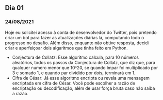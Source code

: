 ## Dia 01
### 24/08/2021

Hoje eu solicitei acesso à conta de desenvolvedor do Twitter, pois pretendo criar um bot para fazer as atualizações diárias lá, computando todo o progresso no desafio. 
Além disso, enquanto não obtive resposta, decidi criar e aperfeiçoar dois algaritmos que tinha feito em Python. 
* Conjectura de Collatz: Esse algoritmo calcula, para 10 números aleatórios, todos os passos da Conjectura de Collatz, que diz que, para qualquer numero menor que 10^20, se quando ímpar foi multiplicado por 3 e somado 1, e quando par dividido por dois, terminará em 1.
* Cifra de César: Já esse algoritmo encripta ou revela uma mensagem encriptada em cifra de César. Você pode escolher a razão de encriptação ou decodificação, além de usar força bruta caso não saiba a razão.
